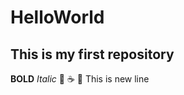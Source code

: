 # HelloWorld
## This is my first repository
**BOLD**
*Italic*
:pizza:
:coffee:
:abacus: 
This is new line
